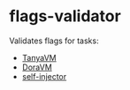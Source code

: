 # flags-validator

Validates flags for tasks:
* [TanyaVM](https://github.com/fuunyaka/TanyaVM)
* [DoraVM](https://github.com/fuunyaka/DoraVM)
* [self-injector](https://github.com/fuunyaka/self-injector)
